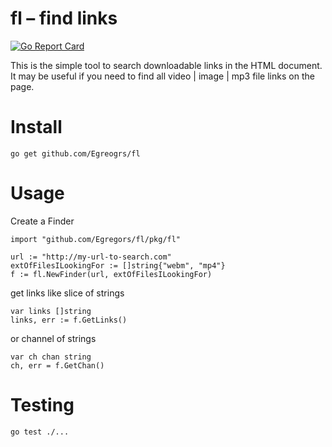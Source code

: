fl – find links
===============

[![Go Report Card](https://goreportcard.com/badge/github.com/Egregors/fl)](https://goreportcard.com/report/github.com/Egregors/fl)

This is the simple tool to search downloadable links in the HTML document. It may be useful if you need to find all video | image | mp3 file links on the page. 

# Install
`go get github.com/Egreogrs/fl`

# Usage
Create a Finder
```
import "github.com/Egregors/fl/pkg/fl"

url := "http://my-url-to-search.com"
extOfFilesILookingFor := []string{"webm", "mp4"}
f := fl.NewFinder(url, extOfFilesILookingFor)
```

get links like slice of strings 
```
var links []string
links, err := f.GetLinks()
```

or channel of strings
```
var ch chan string
ch, err = f.GetChan()
```

# Testing
```
go test ./...
```